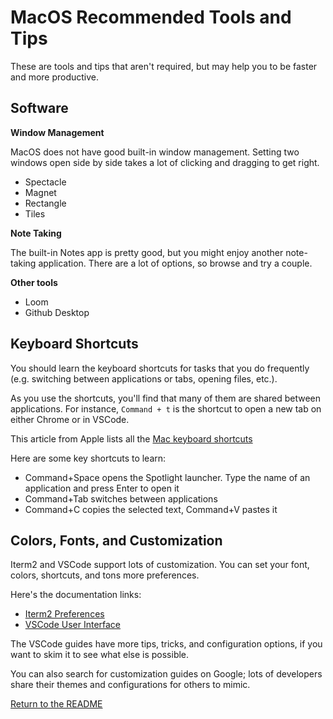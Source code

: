 # MacOS Recommended Tools and Tips

These are tools and tips that aren't required, but may help you to be faster and more productive.

## Software

**Window Management**

MacOS does not have good built-in window management. Setting two windows open
side by side takes a lot of clicking and dragging to get right.

* Spectacle
* Magnet
* Rectangle
* Tiles

**Note Taking**

The built-in Notes app is pretty good, but you might enjoy another note-taking application. There are a lot of options, so browse and try a couple.

**Other tools**
- Loom
- Github Desktop

## Keyboard Shortcuts

You should learn the keyboard shortcuts for tasks that you do frequently (e.g. switching between applications or tabs, opening files, etc.).

As you use the shortcuts, you'll find that many of them are shared between
applications. For instance, `Command + t` is the shortcut to open a new tab on
either Chrome or in VSCode.

This article from Apple lists all the [Mac keyboard shortcuts](https://support.apple.com/en-ng/HT201236)

Here are some key shortcuts to learn:

- Command+Space opens the Spotlight launcher. Type the name of an application and press Enter to open it
- Command+Tab  switches between applications
- Command+C copies the selected text, Command+V pastes it

## Colors, Fonts, and Customization

Iterm2 and VSCode support lots of customization. You can set your font, colors,
shortcuts, and tons more preferences.

Here's the documentation links:

- [Iterm2 Preferences](https://iterm2.com/documentation-preferences.html)
- [VSCode User Interface](https://code.visualstudio.com/docs/getstarted/userinterface)

The VSCode guides have more tips, tricks, and configuration options, if you want
to skim it to see what else is possible.

You can also search for customization guides on Google; lots of developers share
their themes and configurations for others to mimic.

[Return to the README](./README.md)

<!--

## Command Line Apps and Shortcuts

**Core utilities**
- tldr
- starship
- ripgrep

**Navigating**
- exa
- fd
- fzf
- zoxide

**Viewing files**
- bat
- delta
- hexyl
- viu

**Data processing**
- jq
- xsv

**Development**
- watchexec
- miniserve

**Monitoring and Benchmarking**

- hyperfine
- procs
- lurk
- htop
- bandwhich

-->
